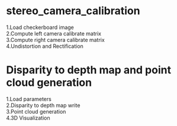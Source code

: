 # stereo_camera_calibration
1.Load checkerboard image     
2.Compute left camera calibrate matrix     
3.Compute right camera calibrate matrix     
4.Undistortion and Rectification      

# Disparity to depth map and point cloud generation      
1.Load parameters   
2.Disparity to depth map write   
3.Point cloud generation     
4.3D Visualization   
  
